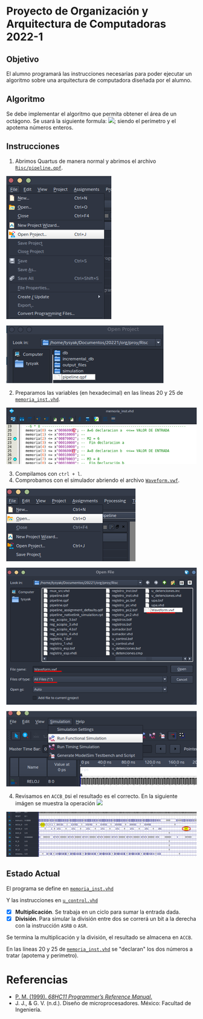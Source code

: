 # Proyecto de Organización y Arquitectura de Computadoras 2022-1

## Objetivo

El alumno programará las instrucciones necesarias para poder ejecutar un
algoritmo sobre una arquitectura de computadora diseñada por el alumno.

## Algoritmo

Se debe implementar el algoritmo que permita obtener el área de un octágono.
Se usará la siguiente formula: <img
src="https://render.githubusercontent.com/render/math?math=\frac{perimetro%20\times%20apotema}{2}">;
siendo el perímetro y el apotema números enteros.

## Instrucciones

1. Abrimos Quartus de manera normal y abrimos el archivo
[`Risc/pipeline.qpf`](./Risc/pipeline.qpf).

![1](./img/1.png)

![2](./img/2.png)

2. Preparamos las variables (en hexadecimal) en las líneas 20 y 25 de
[`memoria_inst.vhd`](./Risc/memoria_inst.vhd).

![3](./img/3.png)

3. Compilamos con `ctrl + l`.
3. Comprobamos con el simulador abriendo el archivo
[`Waveform.vwf`](./Risc/Waveform.vwf).

![4](./img/4.png)


![5](./img/5.png)


![6](./img/6.png)


4. Revisamos en `ACCB_D`si el resultado es el correcto. En la siguiente imágen
se muestra la operación  <img
src="https://render.githubusercontent.com/render/math?math=\frac{6%20\times%208}{2}">

![7](./img/7.png)


## Estado Actual

El programa se define en [`memoria_inst.vhd`](./Risc/memoria_inst.vhd)

Y las instrucciones en [`u_control.vhd`](./Risc/u_control.vhd)

- [X] **Multiplicación**. Se trabaja en un ciclo para sumar la entrada dada. 
- [X] **División**. Para simular la división entre dos se correrá un bit a la derecha con la instrucción `ASRB` o `ASR`.

Se termina la multiplicación y la división, el resultado se almacena en `ACCB`.

En las líneas 20 y 25 de [`memoria_inst.vhd`](./Risc/memoria_inst.vhd) se
"declaran" los dos números a tratar (apotema y perimetro).

# Referencias

+ [P. M. (1999). *68HC11 Programmer’s Reference Manual*.](https://ecampus.matc.edu/lokkenr/elctec-141/68hc11ur.pdf)
+ J. J., & G. V. (n.d.). Diseño de microprocesadores. México: Facultad de Ingeniería.
